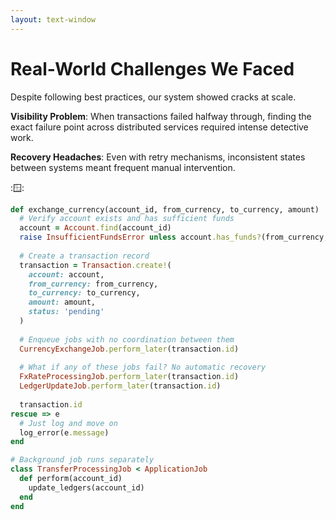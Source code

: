 ```yaml
---
layout: text-window
---
```


# Real-World Challenges We Faced

Despite following best practices, our system showed cracks at scale.

**Visibility Problem**: When transactions failed halfway through, finding the exact failure point across distributed services required intense detective work.

**Recovery Headaches**: Even with retry mechanisms, inconsistent states between systems meant frequent manual intervention.

::window::
```ruby
def exchange_currency(account_id, from_currency, to_currency, amount)
  # Verify account exists and has sufficient funds
  account = Account.find(account_id)
  raise InsufficientFundsError unless account.has_funds?(from_currency, amount)
  
  # Create a transaction record
  transaction = Transaction.create!(
    account: account,
    from_currency: from_currency,
    to_currency: to_currency,
    amount: amount,
    status: 'pending'
  )
  
  # Enqueue jobs with no coordination between them
  CurrencyExchangeJob.perform_later(transaction.id)
  
  # What if any of these jobs fail? No automatic recovery
  FxRateProcessingJob.perform_later(transaction.id)
  LedgerUpdateJob.perform_later(transaction.id)
  
  transaction.id
rescue => e
  # Just log and move on
  log_error(e.message)
end

# Background job runs separately
class TransferProcessingJob < ApplicationJob
  def perform(account_id)
    update_ledgers(account_id)
  end
end
```

<!--

*Problems with this approach:*
- If cross-border transfer succeeds but ledger updates fail, we've moved money but our records are wrong
- If a job fails and retries, we might get different exchange rates or duplicate compliance checks
- Debugging across 7+ connected jobs with no centralized state tracking was nearly impossible

**What We Started With:**
When I joined Loop Card, we had a Rails monolith coordinating everything through Sidekiq jobs. Now, Sidekiq is great for many use cases, but coordinating financial workflows across multiple services? That's where the limitations become painful.

**What Actually Happened:**
This looks clean, but in production it was a nightmare:

**Partial Failures:** What if capture succeeds but ledger update fails? We've charged the customer but our books are wrong.

**Retry Hell:** Job fails and retries. Now we have a different exchange rate, duplicate fraud checks, confused state everywhere.

**No Visibility:** Payment failed? Great, check Redis, check the database, check logs from 6 different services. Good luck figuring out where it broke.

**Lost Money:** We actually lost money to partial failures. Pre-auth succeeded, capture failed, money stuck in limbo for days.

**Why We Needed Something Better:**
The fundamental issue: we were trying to coordinate stateful workflows across multiple services using a tool designed for stateless background jobs.
-->